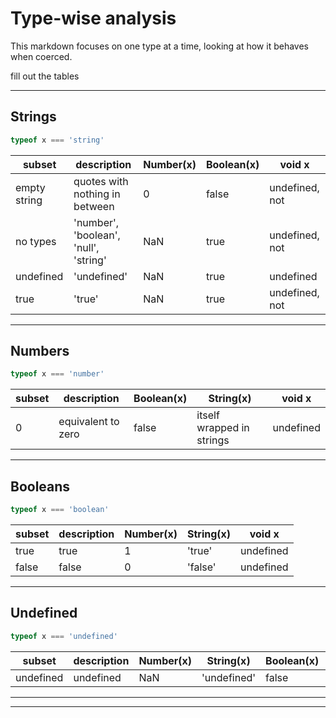 # Type-wise analysis

This markdown focuses on one type at a time, looking at how it behaves when coerced.

fill out the tables


---

## Strings

```js
typeof x === 'string'
```

| subset | description | Number(x) | Boolean(x) | void x |
| --- | --- | --- | --- | --- |
| empty string | quotes with nothing in between | 0 | false | undefined, not |
| no types | 'number', 'boolean', 'null', 'string'  | NaN | true | undefined, not |
| undefined | 'undefined'  | NaN | true | undefined | 
| true | 'true'  | NaN | true | undefined, not |

---

## Numbers

```js
typeof x === 'number'
```

| subset | description  | Boolean(x) | String(x) | void x |
| --- | --- | --- | --- | --- |
| 0 | equivalent to zero | false | itself wrapped in strings | undefined |

---

## Booleans

```js
typeof x === 'boolean'
```

| subset | description | Number(x) | String(x) | void x
| --- | --- | --- |  --- | --- |
| true | true | 1 | 'true' | undefined |
| false | false | 0 | 'false' | undefined |

---

## Undefined

```js
typeof x === 'undefined'
```

| subset | description  | Number(x) |  String(x) | Boolean(x) | void x |
| --- | --- | --- | --- | --- | --- |
| undefined | undefined | NaN | 'undefined' | false | undefined |



---
--- 